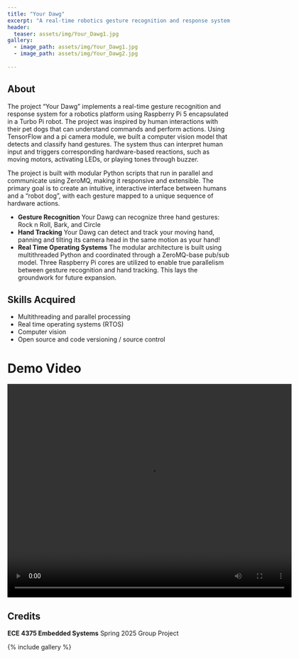 ```yaml
---
title: "Your Dawg"
excerpt: "A real-time robotics gesture recognition and response system mimicking a well-trained pet dog."
header:
  teaser: assets/img/Your_Dawg1.jpg
gallery:
  - image_path: assets/img/Your_Dawg1.jpg
  - image_path: assets/img/Your_Dawg2.jpg
   
---
```


## About
The project “Your Dawg” implements a real-time gesture recognition and response system for a robotics
platform using Raspberry Pi 5 encapsulated in a Turbo Pi robot. The project was inspired by human
interactions with their pet dogs that can understand commands and perform actions. Using TensorFlow 
and a pi camera module, we built a computer vision model that detects and classify hand gestures.
The system thus can interpret human input and triggers corresponding hardware-based reactions, 
such as moving motors, activating LEDs, or playing tones through buzzer.

The project is built with modular Python scripts that run in parallel and communicate using ZeroMQ,
making it responsive and extensible. The primary goal is to create an intuitive, interactive interface
between humans and a “robot dog”, with each gesture mapped to a unique sequence of hardware actions.

* **Gesture Recognition** Your Dawg can recognize three hand gestures: Rock n Roll, Bark, and Circle
* **Hand Tracking** Your Dawg can detect and track your moving hand, panning and tilting its camera head in the same motion as your hand! 
* **Real Time Operating Systems** The modular architecture is built using multithreaded Python and coordinated through a ZeroMQ-base pub/sub model. Three Raspberry Pi cores are utilized to enable true parallelism between gesture recognition and hand tracking. This lays the groundwork for future expansion. 

## Skills Acquired
* Multithreading and parallel processing
* Real time operating systems (RTOS)
* Computer vision
* Open source and code versioning / source control

# Demo Video
<video controls src="../assets/img/Your_Dawg_Demo.mp4" title="Title" width="640" height="480" allowfullscreen="true" webkitallowfullscreen="true" mozallowfullscreen="true"  frameborder="0"></video>

## Credits
**ECE 4375 Embedded Systems** Spring 2025 Group Project

{% include gallery %}
